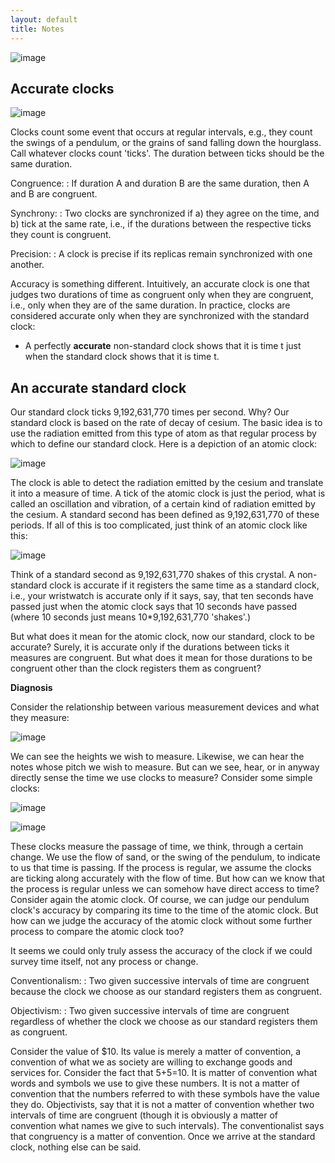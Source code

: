 ```yaml
---
layout: default
title: Notes
---
```


![image](recur.gif)


## Accurate clocks

![image](cong.gif)

Clocks count some event that occurs at regular intervals, e.g., they count the swings of a pendulum, or the grains of sand falling down the hourglass. Call whatever clocks count 'ticks'. The duration between ticks should be the same duration. 

Congruence: 
: If duration A and duration B are the same duration, then A and B are congruent. 

Synchrony: 
: Two clocks are synchronized if a) they agree on the time, and b) tick at the same rate, i.e., if the durations between the respective ticks they count is congruent. 

Precision: 
: A clock is precise if its replicas remain synchronized with one another.  

Accuracy is something different. Intuitively, an accurate clock is one that judges two durations of time as congruent only when they are congruent, i.e., only when they are of the same duration. In practice, clocks are considered accurate only when they are synchronized with the standard clock: 

+ A perfectly **accurate** non-standard clock shows that it is time t just when the standard clock shows that it is time t.  


## An accurate standard clock

Our standard clock ticks 9,192,631,770 times per second. Why? Our standard clock is based on the rate of decay of cesium. The basic idea is to use the radiation emitted from this type of atom as that regular process by which to define our standard clock. Here is a depiction of an atomic clock: 

![image](atomic.gif)

The clock is able to detect the radiation emitted by the cesium and translate it into a measure of time. A tick of the atomic clock is just the period, what is called an oscillation and vibration, of a certain kind of radiation emitted by the cesium. A standard second has been defined as 9,192,631,770 of these periods. If all of this is too complicated, just think of an atomic clock like this: 

![image](simple.gif) 

Think of a standard second as 9,192,631,770 shakes of this crystal. A non-standard clock is accurate if it registers the same time as a standard clock, i.e., your wristwatch is accurate only if it says, say, that ten seconds have passed just when the atomic clock says that 10 seconds have passed (where 10 seconds just means 10*9,192,631,770 'shakes'.)

But what does it mean for the atomic clock, now our standard, clock to be accurate? Surely, it is accurate only if the durations between ticks it measures are congruent. But what does it mean for those durations to be congruent other than the clock registers them as congruent? 

**Diagnosis**

Consider the relationship between various measurement devices and what they measure:

![image](dist.jpg) 

We can see the heights we wish to measure. Likewise, we can hear the notes whose pitch we wish to measure. But can we see, hear, or in anyway directly sense the time we use clocks to measure? Consider some simple clocks: 

![image](sand.gif)

![image](pend.gif)

These clocks measure the passage of time, we think, through a certain change. We use the flow of sand, or the swing of the pendulum, to indicate to us that time is passing. If the process is regular, we assume the clocks are ticking along accurately with the flow of time. But how can we know that the process is regular unless we can somehow have direct access to time? Consider again the atomic clock. Of course, we can judge our pendulum clock's accuracy by comparing its time to the time of the atomic clock. But how can we judge the accuracy of the atomic clock without some further process to compare the atomic clock too? 

It seems we could only truly assess the accuracy of the clock if we could survey time itself, not any process or change. 

Conventionalism: 
: Two given successive intervals of time are congruent because the clock we choose as our standard registers them as congruent. 

Objectivism: 
: Two given successive intervals of time are congruent regardless of whether the clock we choose as our standard registers them as congruent. 

Consider the value of $10. Its value is merely a matter of convention, a convention of what we as society are willing to exchange goods and services for. Consider the fact that 5+5=10. It is matter of convention what words and symbols we use to give these numbers. It is not a matter of convention that the numbers referred to with these symbols have the value they do. Objectivists, say that it is not a matter of convention whether two intervals of time are congruent (though it is obviously a matter of convention what names we give to such intervals). The conventionalist says that congruency is a matter of convention. Once we arrive at the standard clock, nothing else can be said. 
